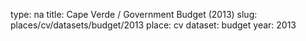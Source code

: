 type: na
title: Cape Verde / Government Budget (2013)
slug: places/cv/datasets/budget/2013
place: cv
dataset: budget
year: 2013
